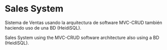 # Sales System
 Sistema de Ventas usando la arquitectura de software MVC-CRUD también haciendo uso de una BD (HeidiSQL).
  
 Sales System using the MVC-CRUD software architecture also using a BD (HeidiSQL).

